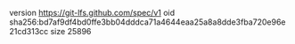 version https://git-lfs.github.com/spec/v1
oid sha256:bd7af9df4bd0ffe3bb04dddca71a4644eaa25a8a8dde3fba720e96e21cd313cc
size 25896
